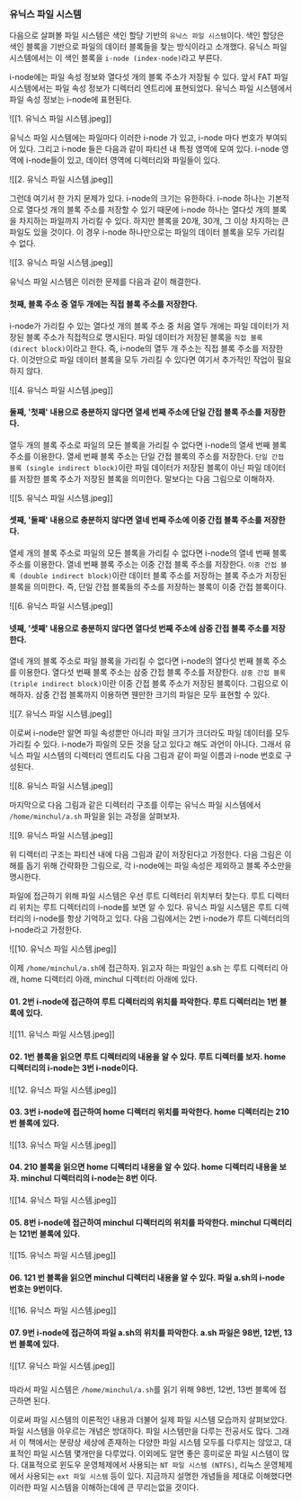 ### 유닉스 파일 시스템
다음으로 살펴볼 파일 시스템은 색인 할당 기반의 `유닉스 파일 시스템`이다. 색인 할당은 색인 블록을 기반으로 파일의 데이터 블록들을 찾는 방식이라고 소개했다. 유닉스 파일 시스템에서는 이 색인 블록을 `i-node (index-node)`라고 부른다.

i-node에는 파일 속성 정보와 열다섯 개의 블록 주소가 저장될 수 있다. 앞서 FAT 파일 시스템에서는 파일 속성 정보가 디렉터리 엔트리에 표현되었다. 유닉스 파일 시스템에서 파일 속성 정보는 i-node에 표현된다.

![[1. 유닉스 파일 시스템.jpeg]]

유닉스 파일 시스템에는 파일마다 이러한 i-node 가 있고, i-node 마다 번호가 부여되어 있다. 그리고 i-node 들은 다음과 같이 파티션 내 특정 영역에 모여 있다. i-node 영역에 i-node들이 있고, 데이터 영역에 디렉터리와 파일들이 있다.

![[2. 유닉스 파일 시스템.jpeg]]

그런데 여기서 한 가지 문제가 있다. i-node의 크기는 유한하다. i-node 하나는 기본적으로 열다섯 개의 블록 주소를 저장할 수 있기 때문에 i-node 하나는 열다섯 개의 블록을 차지하는 파일까지 가리킬 수 있다. 하지만 블록을 20개, 30개, 그 이상 차지하는 큰 파일도 있을 것이다. 이 경우 i-node 하나만으로는 파일의 데이터 블록을 모두 가리킬 수 없다.

![[3. 유닉스 파일 시스템.jpeg]]

유닉스 파일 시스템은 이러한 문제를 다음과 같이 해결한다.

#### **첫째, 블록 주소 중 열두 개에는 직접 블록 주소를 저장한다.**
i-node가 가리킬 수 있는 열다섯 개의 블록 주소 중 처음 열두 개에는 파일 데이터가 저장된 블록 주소가 직접적으로 명시된다. 파일 데이터가 저장된 블록을 `직접 블록 (direct block)`이라고 한다. 즉, i-node의 열두 개 주소는 직접 블록 주소를 저장한다. 이것만으로 파일 데이터 블록을 모두 가리킬 수 있다면 여기서 추가적인 작업이 필요하지 않다.

![[4. 유닉스 파일 시스템.jpeg]]

#### **둘째, '첫째' 내용으로 충분하지 않다면 열세 번째 주소에 단일 간접 블록 주소를 저장한다.**
열두 개의 블록 주소로 파일의 모든 블록을 가리킬 수 없다면 i-node의 열세 번째 블록 주소를 이용한다. 열세 번째 블록 주소는 단일 간접 블록의 주소를 저장한다. `단일 간접 블록 (single indirect block)`이란 파일 데이터가 저장된 블록이 아닌 파일 데이터를 저장한 블록 주소가 저장된 블록을 의미한다. 말보다는 다음 그림으로 이해하자.

![[5. 유닉스 파일 시스템.jpeg]]

#### **셋째, '둘째' 내용으로 충분하지 않다면 열네 번째 주소에 이중 간접 블록 주소를 저장한다.**
열세 개의 블록 주소로 파일의 모든 블록을 가리킬 수 없다면 i-node의 열네 번째 블록 주소를 이용한다. 열네 번째 블록 주소는 이중 간접 블록 주소를 저장한다. `이중 간접 블록 (double indirect block)`이란 데이터 블록 주소를 저장하는 블록 주소가 저장된 블록을 의미한다. 즉, 단일 간접 블록들의 주소를 저장하는 블록이 이중 간접 블록이다.

![[6. 유닉스 파일 시스템.jpeg]]

#### **넷째, '셋째' 내용으로 충분하지 않다면 열다섯 번째 주소에 삼중 간접 블록 주소를 저장한다.**
열네 개의 블록 주소로 파일 블록을 가리킬 수 없다면 i-node의 열다섯 번째 블록 주소를 이용한다. 열다섯 번째 블록 주소는 삼중 간접 블록 주소를 저장한다. `삼중 간접 블록 (triple indirect block)`이란 이중 간접 블록 주소가 저장된 블록이다. 그림으로 이해하자. 삼중 간접 블록까지 이용하면 웬만한 크기의 파일은 모두 표현할 수 있다.

![[7. 유닉스 파일 시스템.jpeg]]

이로써 i-node만 알면 파일 속성뿐만 아니라 파일 크기가 크더라도 파일 데이터를 모두 가리킬 수 있다. i-node가 파일의 모든 것을 담고 있다고 해도 과언이 아니다. 그래서 유닉스 파일 시스템의 디렉터리 엔트리도 다음 그림과 같이 파일 이름과 i-node 번호로 구성된다.

![[8. 유닉스 파일 시스템.jpeg]]

마지막으로 다음 그림과 같은 디렉터리 구조를 이루는 유닉스 파일 시스템에서 `/home/minchul/a.sh` 파일을 읽는 과정을 살펴보자.

![[9. 유닉스 파일 시스템.jpeg]]

위 디렉터리 구조는 파티션 내에 다음 그림과 같이 저장된다고 가정한다. 다음 그림은 이해를 돕기 위해 간략화한 그림으로, 각 i-node에는 파일 속성은 제외하고 블록 주소만을 명시한다.

파일에 접근하기 위해 파일 시스템은 우선 루트 디렉터리 위치부터 찾는다. 루트 디렉터리 위치는 루트 디렉터리의 i-node를 보면 알 수 있다. 유닉스 파일 시스템은 루트 디렉터리의 i-node를 항상 기억하고 있다. 다음 그림에서는 2번 i-node가 루트 디렉터리의 i-node라고 가정한다.

![[10. 유닉스 파일 시스템.jpeg]]

이제 `/home/minchul/a.sh`에 접근하자. 읽고자 하는 파일인 a.sh 는 루트 디렉터리 아래, home 디렉터리 아래, minchul 디렉터리 아래에 있다.

#### 01. 2번 i-node에 접근하여 루트 디렉터리의 위치를 파악한다. 루트 디렉터리는 1번 블록에 있다.

![[11. 유닉스 파일 시스템.jpeg]]

#### 02. 1번 블록을 읽으면 루트 디렉터리의 내용을 알 수 있다. 루트 디렉터를 보자. home 디렉터리의 i-node는 3번 i-node이다.

![[12. 유닉스 파일 시스템.jpeg]]

#### 03. 3번 i-node에 접근하여 home 디렉터리 위치를 파악한다. home 디렉터리는 210번 블록에 있다.

![[13. 유닉스 파일 시스템.jpeg]]

#### 04. 210 블록을 읽으면 home 디렉터리 내용을 알 수 있다. home 디렉터리 내용을 보자. minchul 디렉터리의 i-node는 8번 이다.

![[14. 유닉스 파일 시스템.jpeg]]

#### 05. 8번 i-node에 접근하여 minchul 디렉터리의 위치를 파악한다. minchul 디렉터리는 121번 블록에 있다.

![[15. 유닉스 파일 시스템.jpeg]]

#### 06. 121 번 블록을 읽으면 minchul 디렉터리 내용을 알 수 있다. 파일 a.sh의 i-node 번호는 9번이다.

![[16. 유닉스 파일 시스템.jpeg]]

#### 07. 9번 i-node에 접근하여 파일 a.sh의 위치를 파악한다. a.sh 파일은 98번, 12번, 13번 블록에 있다.

![[17. 유닉스 파일 시스템.jpeg]]

###

따라서 파일 시스템은 `/home/minchul/a.sh`를 읽기 위해 98번, 12번, 13번 블록에 접근하면 된다.

이로써 파일 시스템의 이론적인 내용과 더불어 실제 파일 시스템 모습까지 살펴보았다. 파일 시스템을 아우르는 개념은 방대하다. 파일 시스템만을 다루는 전공서도 많다. 그래서 이 책에서는 분량상 세상에 존재하는 다양한 파일 시스템 모두를 다루지는 않았고, 대표적인 파일 시스템 몇개만을 다루었다. 이외에도 알면 좋은 흥미로운 파일 시스템이 많다. 대표적으로 윈도우 운영체제에서 사용되는 `NT 파일 시스템 (NTFS)`, 리눅스 운영체제에서 사용되는 `ext 파일 시스템` 등이 있다. 지금까지 설명한 개념들을 제대로 이해했다면 이러한 파일 시스템을 이해하는데에 큰 무리는없을 것이다.